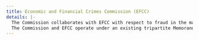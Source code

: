 ```yaml
---
title: Economic and Financial Crimes Commission (EFCC)
details: |-
  The Commission collaborates with EFCC with respect to fraud in the market place. When there is evidence that operations of market players constitute the essential elements of a financial crime, the Commission collaborates with the EFCC to investigate and provide remedies to victims in such circumstances.
  The Commission and EFCC operate under an existing tripartite Memorandum of Understanding. Both institutions also exchange information and provide mutual enforcement support.
---
```


